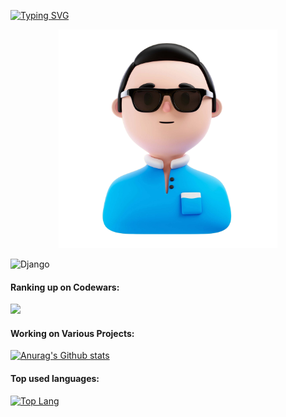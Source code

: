 [![Typing SVG](https://readme-typing-svg.demolab.com/?lines=Hi+there,+I+am+Meylis.+Currently;diving+into+captivating+world+of;web+development.&width=450)](https://git.io/typing-svg)

<div align="center">
  <img src="user.a40a30c0.png" width="350px" />
</div>

![Django](https://img.shields.io/badge/Django-darkgreen?logo=django?type)

#### Ranking up on Codewars:
<img src="https://www.codewars.com/users/sabi70/badges/large" />

#### Working on Various Projects:

[![Anurag's Github stats](https://github-readme-stats.vercel.app/api?username=sabi70&show_icons=true&theme=dark#gh-dark-mode-only)](https://github.com/anuraghazra/github-readme-stats)


#### Top used languages:

[![Top Lang](https://github-readme-stats.vercel.app/api/top-langs/?username=sabi70&layout=compact&bg_color=DEG,ffecb3,ffcc80,ffab91)](https://github.com/anuraghazra/github-readme-stats)




